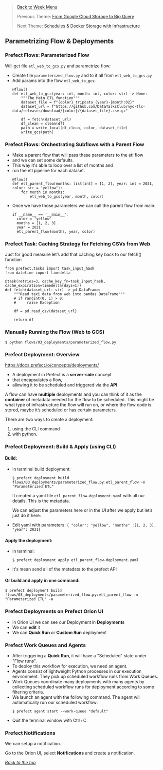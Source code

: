 >[Back to Week Menu](README.md)
>
>Previous Theme: [From Google Cloud Storage to Big Query](from_gcs_to_bq.md)
>
>Next Theme: [Schedules & Docker Storage with Infrastructure](schedules_docker_storage.md)

## Parametrizing Flow & Deployments

### Prefect Flows: Parameterized Flow

Will get file `etl_web_to_gcs.py` and parametrize flow:
- Create file `parameterized_flow.py` and to it all from `etl_web_to_gcs.py`
- Add params into the flow `etl_web_to_gcs`:
    ```
    @flow()
    def etl_web_to_gcs(year: int, month: int, color: str) -> None:
        """The Main ETL function"""
        dataset_file = f"{color}_tripdata_{year}-{month:02}"
        dataset_url = f"https://github.com/DataTalksClub/nyc-tlc-data/releases/download/{color}/{dataset_file}.csv.gz"
    
        df = fetch(dataset_url)
        df_clean = clean(df)
        path = write_local(df_clean, color, dataset_file)
        write_gcs(path)
    ```

### Prefect Flows: Orchestrating Subflows with a Parent Flow
- Make a parent flow that will pass these parameters to the etl flow
- and we can set some defaults.
- This way it's able to loop over a list of months and
- run the etl pipeline for each dataset.
  ```
  @flow()
  def etl_parent_flow(months: list[int] = [1, 2], year: int = 2021, color: str = "yellow"):
      for month in months:
          etl_web_to_gcs(year, month, color)
  ```
- Once we have those parameters we can call the parent flow from main:
  ```
  if __name__ == '__main__':
    color = "yellow"
    months = [1, 2, 3]
    year = 2021
    etl_parent_flow(months, year, color)
  ```

### Prefect Task: Caching Strategy for Fetching CSVs from Web
Just for good measure let’s add that caching key back to our fetch() function
```
from prefect.tasks import task_input_hash
from datetime import timedelta
```

```
@task(retries=3, cache_key_fn=task_input_hash, cache_expiration=timedelta(days=1))
def fetch(dataset_url: str) -> pd.DataFrame:
    """Read taxi data from web into pandas DataFrame"""
    # if randint(0, 1) > 0:
    #     raise Exception

    df = pd.read_csv(dataset_url)

    return df
```

### Manually Running the Flow (Web to GCS)
`$ python flows/03_deployments/parameterized_flow.py`

### Prefect Deployment: Overview
https://docs.prefect.io/concepts/deployments/

- A deployment in Prefect is a **server-side** concept 
- that encapsulates a flow, 
- allowing it to be scheduled and triggered via the **API**.

A flow can have **multiple** deployments and you can think of it as the **container** of metadata needed for the flow to be scheduled. This might be what type of infrastructure the flow will run on, or where the flow code is stored, maybe it’s scheduled or has certain parameters.

There are two ways to create a deployment:
1) using the CLI command
2) with python.

### Prefect Deployment: Build & Apply (using CLI)

#### Build:
- In terminal build deployment:
  ```
  $ prefect deployment build flows/03_deployments/parameterized_flow.py:etl_parent_flow -n "Parameterized ETL"
  ```
  It created a yaml file `etl_parent_flow-deployment.yaml` with all our details. This is the metadata. 

  We can adjust the parameters here or in the UI after we apply but let’s just do it here:

- Edit yaml with  parameters: `{ "color": "yellow", "months" :[1, 2, 3], "year": 2021}`

#### Apply the deployment:
- In terminal:
  ```
  $ prefect deployment apply etl_parent_flow-deployment.yaml
  ```
- It's mean send all of the metadata to the prefect API

#### Or build and apply in one command:
  ```
  $ prefect deployment build flows/03_deployments/parameterized_flow.py:etl_parent_flow -n "Parameterized ETL" -a
  ```

### Prefect Deployments on Prefect Orion UI
- In Orion UI we can see our Deployment in **Deployments**
- We can **edit** it
- We can **Quick Run** or **Custom Run** deployment


### Prefect Work Queues and Agents
- After triggering a **Quick Run**, it will have a "Scheduled" state under "Flow runs".
- To deploy this workflow for execution, we need an agent.
- Agents consist of lightweight Python processes in our execution environment. They pick up scheduled workflow runs from Work Queues.
- Work Queues coordinate many deployments with many agents by collecting scheduled workflow runs for deployment according to some filtering criteria.
- We launch an agent with the following command. The agent will automatically run our scheduled workflow:
  ```
  $ prefect agent start --work-queue "default"
  ```
- Quit the terminal window with Ctrl+C.

### Prefect Notifications
We can setup a notification.

Go to the Orion UI, select **Notifications** and create a notification.

_[Back to the top](#parametrizing-flow--deployments)_